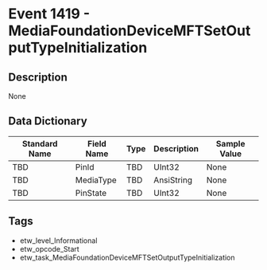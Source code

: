 # Event 1419 - MediaFoundationDeviceMFTSetOutputTypeInitialization

## Description
None

## Data Dictionary
|Standard Name|Field Name|Type|Description|Sample Value|
|---|---|---|---|---|
|TBD|PinId|TBD|UInt32|None|None|
|TBD|MediaType|TBD|AnsiString|None|None|
|TBD|PinState|TBD|UInt32|None|None|

## Tags
* etw_level_Informational
* etw_opcode_Start
* etw_task_MediaFoundationDeviceMFTSetOutputTypeInitialization
